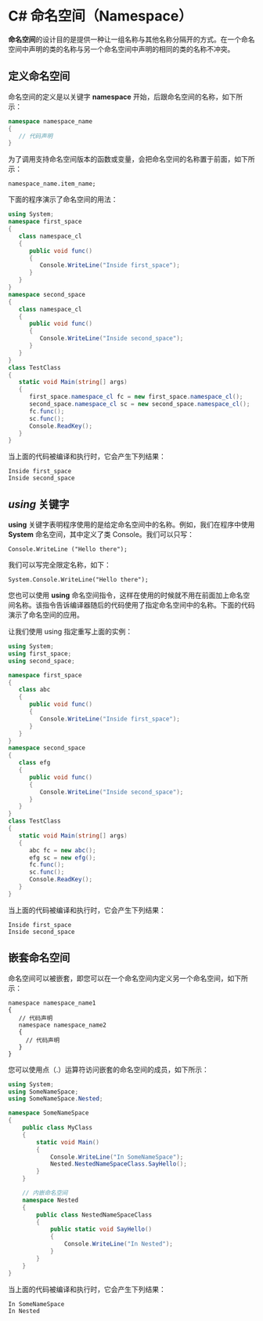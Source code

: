 # C# 命名空间（Namespace）

**命名空间**的设计目的是提供一种让一组名称与其他名称分隔开的方式。在一个命名空间中声明的类的名称与另一个命名空间中声明的相同的类的名称不冲突。

## 定义命名空间

命名空间的定义是以关键字 **namespace** 开始，后跟命名空间的名称，如下所示：

```c#
namespace namespace_name
{
   // 代码声明
}
```

为了调用支持命名空间版本的函数或变量，会把命名空间的名称置于前面，如下所示：

```
namespace_name.item_name;
```

下面的程序演示了命名空间的用法：

```c#
using System;
namespace first_space
{
   class namespace_cl
   {
      public void func()
      {
         Console.WriteLine("Inside first_space");
      }
   }
}
namespace second_space
{
   class namespace_cl
   {
      public void func()
      {
         Console.WriteLine("Inside second_space");
      }
   }
}   
class TestClass
{
   static void Main(string[] args)
   {
      first_space.namespace_cl fc = new first_space.namespace_cl();
      second_space.namespace_cl sc = new second_space.namespace_cl();
      fc.func();
      sc.func();
      Console.ReadKey();
   }
}
```

当上面的代码被编译和执行时，它会产生下列结果：

```
Inside first_space
Inside second_space
```

## *using* 关键字

**using** 关键字表明程序使用的是给定命名空间中的名称。例如，我们在程序中使用 **System** 命名空间，其中定义了类 Console。我们可以只写：

```
Console.WriteLine ("Hello there");
```

我们可以写完全限定名称，如下：

```
System.Console.WriteLine("Hello there");
```

您也可以使用 **using** 命名空间指令，这样在使用的时候就不用在前面加上命名空间名称。该指令告诉编译器随后的代码使用了指定命名空间中的名称。下面的代码演示了命名空间的应用。

让我们使用 using 指定重写上面的实例：

```c#
using System;
using first_space;
using second_space;

namespace first_space
{
   class abc
   {
      public void func()
      {
         Console.WriteLine("Inside first_space");
      }
   }
}
namespace second_space
{
   class efg
   {
      public void func()
      {
         Console.WriteLine("Inside second_space");
      }
   }
}   
class TestClass
{
   static void Main(string[] args)
   {
      abc fc = new abc();
      efg sc = new efg();
      fc.func();
      sc.func();
      Console.ReadKey();
   }
}
```

当上面的代码被编译和执行时，它会产生下列结果：

```
Inside first_space
Inside second_space
```

## 嵌套命名空间

命名空间可以被嵌套，即您可以在一个命名空间内定义另一个命名空间，如下所示：

```
namespace namespace_name1 
{
   // 代码声明
   namespace namespace_name2 
   {
     // 代码声明
   }
}
```

您可以使用点（.）运算符访问嵌套的命名空间的成员，如下所示：

```c#
using System;
using SomeNameSpace;
using SomeNameSpace.Nested;

namespace SomeNameSpace
{
    public class MyClass 
    {
        static void Main() 
        {
            Console.WriteLine("In SomeNameSpace");
            Nested.NestedNameSpaceClass.SayHello();
        }
    }

    // 内嵌命名空间
    namespace Nested   
    {
        public class NestedNameSpaceClass 
        {
            public static void SayHello() 
            {
                Console.WriteLine("In Nested");
            }
        }
    }
}
```

当上面的代码被编译和执行时，它会产生下列结果：

```
In SomeNameSpace
In Nested
```

